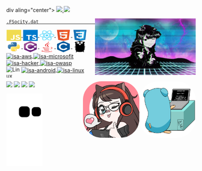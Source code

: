  div aling="center">
   <A href="https://github.com/MariaIsabelli">
   <img  height="180em" src="https://github-readme-stats.vercel.app/api?username=MariaIsabelli&show_icons=true&theme=dracula&include_all_commits=true&count_private=true"/>
    <img height="180em" src="https://github-readme-stats.vercel.app/api/top-langs/?username=MariaIsabelli&layout=compact&langs_count=7&theme=dracula"/>
   </div>
        <img align="right" height="150" src="https://github.com/MariaIsabelli/MariaIsabelli/blob/main/komi.png.jpg"/>                                                                                                                                                  
                                                                                                                                  
                                                                                                                                                
  
    .FSocity.dat                             
    
                                                                                                                                                     
                                                                                                                                                     
  <img align="center" alt="isa-Js" height="30" width="40" src="https://raw.githubusercontent.com/devicons/devicon/master/icons/javascript/javascript-plain.svg">
  <img align="center" alt="isa-Ts" height="30" width="40" src="https://raw.githubusercontent.com/devicons/devicon/master/icons/typescript/typescript-plain.svg">
  <img align="center" alt="isa-React" height="30" width="40" src="https://raw.githubusercontent.com/devicons/devicon/master/icons/react/react-original.svg">
  <img align="center" alt="isa-HTML" height="30" width="40" src="https://raw.githubusercontent.com/devicons/devicon/master/icons/html5/html5-original.svg">
  <img align="center" alt="isa-CSS" height="30" width="40" src="https://raw.githubusercontent.com/devicons/devicon/master/icons/css3/css3-original.svg">
  <img align="center" alt="isa-Python" height="30" width="40" src="https://raw.githubusercontent.com/devicons/devicon/master/icons/python/python-original.svg">
  <img align="center" alt="isa-Csharp" height="30" width="40" src="https://raw.githubusercontent.com/devicons/devicon/master/icons/csharp/csharp-original.svg">
  <img align="center" alt="isa-java" height="30" width="40" src="https://raw.githubusercontent.com/devicons/devicon/master/icons/java/java-plain.svg">
  <img align="center" alt="isa-c" height="30" width="40" src="https://raw.githubusercontent.com/devicons/devicon/master/icons/c/c-plain.svg">
  <img align="center" alt="isa-go" height="30" width="40" src="https://raw.githubusercontent.com/devicons/devicon/master/icons/go/go-plain.svg"> 
  <img align="center" alt="isa-aws" heigth="200" width="100" src="https://img.shields.io/badge/Amazon_AWS-232F3E?style=for-the-badge&logo=amazon-aws&logoColor=pink"> 
  <img align="center" alt="isa-microsofit" heigth="200" width="100" src="https://img.shields.io/badge/Microsoft-666666?style=for-the-badge&logo=microsoft&logoColor=white">
  <img align="center" alt="isa-hacker" heigth="200" width="100" src="https://img.shields.io/badge/HackerOne-494649?style=for-the-badge&logo=hackerone&logoColor=white"> 
  <img align="center" alt="isa-owasp" heigth="200" width="100" src="https://img.shields.io/badge/OWASP-000000?style=for-the-badge&logo=owasp&logoColor=white"> 
  <img align="center" alt="isa-android" heigth="200" width="100" src="https://img.shields.io/badge/Android-3DDC84?style=for-the-badge&logo=android&logo"> 
  <img align="center" alt="isa-linux" heigth="200" width="100" src="https://img.shields.io/badge/Linux-FCC624?style=for-the-badge&logo=linux&logoColor=black"> 
     <img align="left" alt="Linux" height="30" width="40" src="https://cdn.jsdelivr.net/gh/devicons/devicon/icons/linux/linux-original.svg">
                                                                                                                                               
<div alingn="center">
<img src"https://user-images.githubusercontent.com/89652212/136608554-3e641b83-456b-4a4a-aea6-c75338797d87.jpg" width="300px"/>
</div>
                 <img align="right" height="150" style="border-radius:50px;" src="https://github.com/MariaIsabelli/MariaIsabelli/blob/main/001.gif">
                 <img align="right" height="150" style="border-radius:50px;" src="https://github.com/MariaIsabelli/MariaIsabelli/blob/main/download20211203204137.png">
       <a href="https://www.linkedin.com/in/maria-isabelli-pinto-365543215/" target="_blank"><img src="https://img.shields.io/badge/-LinkedIn-%230077B5?style=for-the-badge&logo=linkedin&logoColor=white" target="_blank"></a>                                                
 <a href = "mailto:mariaisabellipinto@gmail.com"><img src="https://img.shields.io/badge/-Gmail-%23333?style=for-the-badge&logo=gmail&logoColor=white" target="_blank"></a>
  <a href="https://www.instagram.com/pumpkin.hell/" target="_blank"><img src="https://img.shields.io/badge/-Instagram-%23E4405F?style=for-the-badge&logo=instagram&logoColor=white" target="_blank"></a>
  <a href="https://discord.com/channels/@me" target="_blank"><img src="https://img.shields.io/badge/Discord-7289DA?style=for-the-badge&logo=discord&logoColor=white" target="_blank"></a> 


![Snake animation](https://github.com/rafaballerini/rafaballerini/blob/output/github-contribution-grid-snake.svg)
  
 
